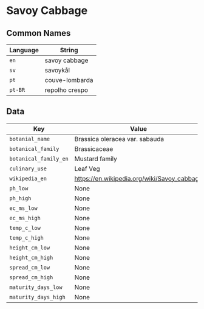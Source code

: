 # Savoy Cabbage

## Common Names

Language|String
-|-
`en`|savoy cabbage
`sv`|savoykål
`pt`|couve-lombarda
`pt-BR`|repolho crespo


## Data

Key|Value
-|-
`botanial_name`|Brassica oleracea var. sabauda
`botanical_family`|Brassicaceae
`botanical_family_en`|Mustard family
`culinary_use`|Leaf Veg
`wikipedia_en`|https://en.wikipedia.org/wiki/Savoy_cabbage
`ph_low`|None
`ph_high`|None
`ec_ms_low`|None
`ec_ms_high`|None
`temp_c_low`|None
`temp_c_high`|None
`height_cm_low`|None
`height_cm_high`|None
`spread_cm_low`|None
`spread_cm_high`|None
`maturity_days_low`|None
`maturity_days_high`|None


